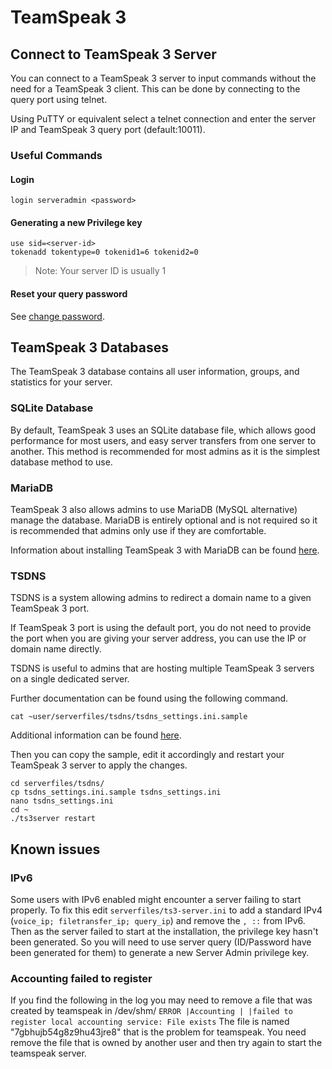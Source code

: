 # TeamSpeak 3

## Connect to TeamSpeak 3 Server

You can connect to a TeamSpeak 3 server to input commands without the need for a TeamSpeak 3 client. This can be done by connecting to the query port using telnet.

Using PuTTY or equivalent select a telnet connection and enter the server IP and TeamSpeak 3 query port \(default:10011\).

### Useful Commands

#### Login

```text
login serveradmin <password>
```

#### Generating a new Privilege key

```text
use sid=<server-id>
tokenadd tokentype=0 tokenid1=6 tokenid2=0
```

> Note: Your server ID is usually 1

#### Reset your query password

See [change password](../commands/change-password.md).

## TeamSpeak 3 Databases

The TeamSpeak 3 database contains all user information, groups, and statistics for your server.

### SQLite Database

By default, TeamSpeak 3 uses an SQLite database file, which allows good performance for most users, and easy server transfers from one server to another. This method is recommended for most admins as it is the simplest database method to use.

### MariaDB

TeamSpeak 3 also allows admins to use MariaDB \(MySQL alternative\) manage the database. MariaDB is entirely optional and is not required so it is recommended that admins only use if they are comfortable.

Information about installing TeamSpeak 3 with MariaDB can be found [here](https://www.digitalocean.com/community/questions/setup-teamspeak-server-ubuntu-15-04).

### TSDNS

TSDNS is a system allowing admins to redirect a domain name to a given TeamSpeak 3 port.

If TeamSpeak 3 port is using the default port, you do not need to provide the port when you are giving your server address, you can use the IP or domain name directly.

TSDNS is useful to admins that are hosting multiple TeamSpeak 3 servers on a single dedicated server.

Further documentation can be found using the following command.

```text
cat ~user/serverfiles/tsdns/tsdns_settings.ini.sample
```

Additional information can be found [here](http://lastconnect.net/en/tsdnsdoc/).

Then you can copy the sample, edit it accordingly and restart your TeamSpeak 3 server to apply the changes.

```text
cd serverfiles/tsdns/
cp tsdns_settings.ini.sample tsdns_settings.ini
nano tsdns_settings.ini
cd ~
./ts3server restart
```

## Known issues

### IPv6

Some users with IPv6 enabled might encounter a server failing to start properly. To fix this edit `serverfiles/ts3-server.ini` to add a standard IPv4 \(`voice_ip; filetransfer_ip; query_ip`\) and remove the `, ::` from IPv6. Then as the server failed to start at the installation, the privilege key hasn't been generated. So you will need to use server query \(ID/Password have been generated for them\) to generate a new Server Admin privilege key.

### Accounting failed to register

If you find the following in the log you may need to remove a file that was created by teamspeak in /dev/shm/ `ERROR |Accounting | |failed to register local accounting service: File exists` The file is named "7gbhujb54g8z9hu43jre8" that is the problem for teamspeak. You need remove the file that is owned by another user and then try again to start the teamspeak server.

